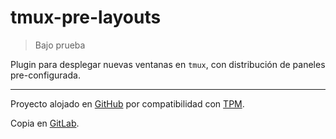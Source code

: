# tmux-pre-layouts

> Bajo prueba

Plugin para desplegar nuevas ventanas en `tmux`, con distribución de paneles pre-configurada.

---

Proyecto alojado en [GitHub](https://github.com/dgautn/tmux-pre-layouts.git) por compatibilidad con [TPM](https://github.com/tmux-plugins/tpm).

Copia en [GitLab](https://gitlab.com/dgautn/tmux-pre-layouts.git).
